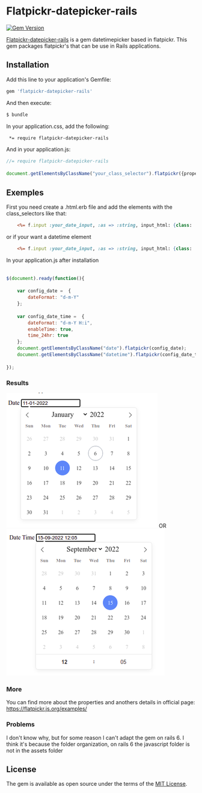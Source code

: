# Flatpickr-datepicker-rails


[![Gem Version](https://badge.fury.io/rb/flatpickr-datepicker-rails.svg)](https://badge.fury.io/rb/flatpickr-datepicker-rails)

[Flatpickr-datepicker-rails](https://github.com/ariclinis/flatpickr-datepicker-rails) is a gem datetimepicker based in flatpickr. This gem packages flatpickr's that can be use in Rails applications.

## Installation

Add this line to your application's Gemfile:

```ruby
gem 'flatpickr-datepicker-rails'
```

And then execute:

```bash
$ bundle
```

In your application.css, add the following:

```
 *= require flatpickr-datepicker-rails
```

And in your application.js:

```js
//= require flatpickr-datepicker-rails

document.getElementsByClassName("your_class_selector").flatpickr({properties});

```

## Exemples
First you need create a .html.erb file and add the elements with the class_selectors like that:
```.html.erb
    <%= f.input :your_date_input, :as => :string, input_html: {class: 'date'} %>          
```
or if your want a datetime element
```.html.erb
    <%= f.input :your_date_input, :as => :string, input_html: {class: 'datetime'} %>
```

In your application.js after installation
```js

$(document).ready(function(){

    var config_date =  {
        dateFormat: "d-m-Y"
    };
    
    var config_date_time =  {
        dateFormat: "d-m-Y H:i",
        enableTime: true,
        time_24hr: true
    };
    document.getElementsByClassName("date").flatpickr(config_date);
    document.getElementsByClassName("datetime").flatpickr(config_date_time);

});
```
### Results
![alt text](https://github.com/ariclinis/flatpickr-datepicker-rails/blob/main/date.png?raw=true)
OR
![alt text](https://github.com/ariclinis/flatpickr-datepicker-rails/blob/main/datetime.png?raw=true)

### More
You can find more about the properties and anothers details in official page:
https://flatpickr.js.org/examples/

### Problems
I don't know why, but for some reason I can't adapt the gem on rails 6.
I think it's because the folder organization, on rails 6 the javascript folder is not in the assets folder
## License

The gem is available as open source under the terms of the [MIT License](http://opensource.org/licenses/MIT).
